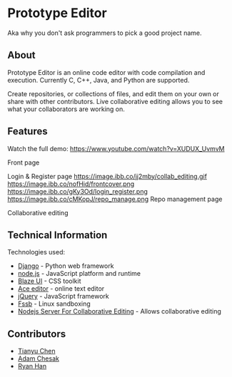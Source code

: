 # Prototype Editor

Aka why you don't ask programmers to pick a good project name.

## About

Prototype Editor is an online code editor with code compilation and execution. Currently C, C++, Java, and Python are supported. 

Create repositories, or collections of files, and edit them on your own or share with other contributors. Live collaborative editing allows you to see what your collaborators are working on.

## Features

Watch the full demo: https://www.youtube.com/watch?v=XUDUX_UvmvM

Front page


Login & Register page
https://image.ibb.co/jj2mby/collab_editing.gif
https://image.ibb.co/nofHid/frontcover.png
https://image.ibb.co/gKy3Od/login_register.png
https://image.ibb.co/cMKopJ/repo_manage.png
Repo management page

Collaborative editing


## Technical Information

Technologies used:

* [Django](https://www.djangoproject.com/) - Python web framework
* [node.js](https://nodejs.org/en/) - JavaScript platform and runtime
* [Blaze UI](https://www.blazeui.com/) - CSS toolkit
* [Ace editor](https://github.com/ajaxorg/ace) - online text editor
* [jQuery](https://jquery.com/) - JavaScript framework
* [Fssb](https://github.com/adtac/fssb) - Linux sandboxing
* [Nodejs Server For Collaborative Editing](http://ben.akrin.com/?p=4197) - Allows collaborative editing

## Contributors

* [Tianyu Chen](https://github.com/cty123)
* [Adam Chesak](https://github.com/achesak)
* [Ryan Han](https://github.com/RyanHan0127)
